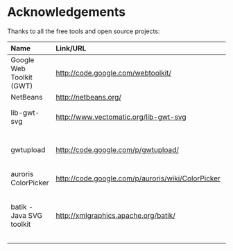 # Acknowledgements #

Thanks to all the free tools and open source projects:

| **Name** | **Link/URL** | **Note** |
|:---------|:-------------|:---------|
| Google Web Toolkit (GWT) | http://code.google.com/webtoolkit/ |  |
| NetBeans | http://netbeans.org/ | IDE |
| lib-gwt-svg | http://www.vectomatic.org/lib-gwt-svg | SVG display/ manipulation tool for GWT |
| gwtupload | http://code.google.com/p/gwtupload/ | very cool Ajax file uploader for GWT |
| auroris ColorPicker | http://code.google.com/p/auroris/wiki/ColorPicker | ColorPicker for GWT |
| batik - Java SVG toolkit | http://xmlgraphics.apache.org/batik/ | server side tool to convert SVG to (any) other formats |
